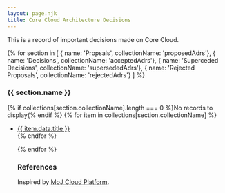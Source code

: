 ```yaml
---
layout: page.njk
title: Core Cloud Architecture Decisions
---
```


This is a record of important decisions made on Core Cloud.

{% for section in [
    { name: 'Propsals', collectionName: 'proposedAdrs'},
    { name: 'Decisions', collectionName: 'acceptedAdrs'},
    { name: 'Superceded Decisions', collectionName: 'supersededAdrs'},
    { name: 'Rejected Proposals', collectionName: 'rejectedAdrs'}
] %}

### {{ section.name }}
{% if collections[section.collectionName].length === 0 %}No records to display{% endif %} 
{% for item in collections[section.collectionName] 
%}  <ul class="govuk-list">
        <li><a class="govuk-link" href="{{ item.url | url }}">{{ item.data.title }}</a></li>
    </div>
    {% endfor %}

{% endfor %}

### References

Inspired by [MoJ Cloud Platform](https://github.com/ministryofjustice/cloud-platform/blob/734c9470ceca4f2dbbd13b6d23d17ef177779839/architecture-decision-record/README.md).
